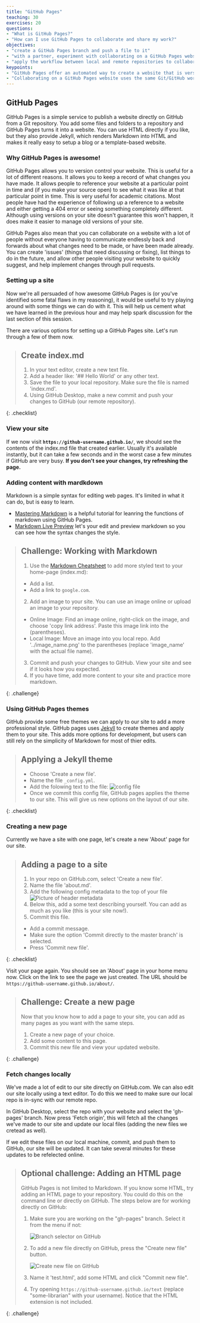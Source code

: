 ```yaml
---
title: "GitHub Pages"
teaching: 30
exercises: 20
questions:
- "What is GitHub Pages?"
- "How can I use GitHub Pages to collaborate and share my work?"
objectives:
- "create a GitHub Pages branch and push a file to it"
- "with a partner, experiment with collaborating on a GitHub Pages website"
- "apply the workflow between local and remote repositories to collaborate on a website"
keypoints:
- "GitHub Pages offer an automated way to create a website that is version controlled and accessible for collaboration"
- "Collaborating on a GitHub Pages website uses the same Git/GitHub workflow you learned for collaborating via a GitHub repository"
---
```


## GitHub Pages

GitHub Pages is a simple service to publish a website directly on GitHub from a Git repository.
You add some files and folders to a repository and GitHub Pages turns it into a website.
You can use HTML directly if you like, but they also provide Jekyll,
which renders Markdown into HTML and makes it really easy to setup a blog or a template-based website.

### Why GitHub Pages is awesome!

GitHub Pages allows you to version control your website. This is useful for a lot of different reasons. It allows you to 
keep a record of what changes you have made. It allows people to reference your website at a particular point in time 
and (if you make your source open) to see what it was like at that particular point in time. This is very useful for 
academic citations. Most people have had the experience of following up a reference to a website and either getting a 
404 error or seeing something completely different. Although using versions on your site doesn't guarantee this won't 
happen, it does make it easier to manage old versions of your site.

GitHub Pages also mean that you can collaborate on a website with a lot of people without everyone having to 
communicate endlessly back and forwards about what changes need to be made, or have been made already. You can create 
'issues' (things that need discussing or fixing), list things to do in the future, and allow other people visiting your 
website to quickly suggest, and help implement changes through pull requests.

### Setting up a site

Now we're all persuaded of how awesome GitHub Pages is (or you've identified some fatal flaws in my reasoning), it 
would be useful to try playing around with some things we can do with it. This will help us cement what we 
have learned in the previous hour and may help spark discussion for the last section of this session.

There are various options for setting up a GitHub Pages site. Let's run through a few of them now.

> ## Create index.md
>
> 1. In your text editor, create a new text file.
> 2. Add a header like: '## Hello World' or any other text. 
> 3. Save the file to your local repository. Make sure the file is named 'index.md'.
> 4. Using GitHub Desktop, make a new commit and push your changes to GitHub (our remote repository). 
>
{: .checklist}

### View your site

If we now visit **`https://github-username.github.io/`**,
we should see the contents of the index.md file that created earlier.
Usually it's available instantly, but it can take a few seconds and in the worst case a few minutes if GitHub are very busy. **If you don't see your changes, try refreshing the page.**

### Adding content with mardkdown

Markdown is a simple syntax for editing web pages. It's limited in what it can do, but is easy to learn. 
- [Mastering Markdown](https://guides.github.com/features/mastering-markdown/) is a helpful tutorial for leanring the functions of markdown using GitHub Pages.
- [Markdown Live Preview](https://markdownlivepreview.com/) let's your edit and preview markdown so you can see how the syntax changes the style.

> ## Challenge: Working with Markdown
> 1. Use the [Markdown Cheatsheet](https://github.com/adam-p/markdown-here/wiki/Markdown-Cheatsheet) to add more styled text to your home-page (index.md):
> - Add a list.
> - Add a link to `google.com`.
> 2. Add an image to your site. You can use an image online or upload an image to your repository.
> - Online Image: Find an image online, right-click on the image, and choose 'copy link address'. Paste this image link into the (parentheses).
> - Local Image: Move an image into you local repo. Add '../image_name.png' to the parentheses (replace 'image_name' with the actual file name).
> 3. Commit and push your changes to GitHub. View your site and see if it looks how you expected.
> 4. If you have time, add more content to your site and practice more markdown.
>
{: .challenge}

### Using GitHub Pages themes

GitHub provide some free themes we can apply to our site to add a more professional style. GitHub pages uses [Jekyll](https://jekyllrb.com/) to create themes and apply them to your site. This adds more options for development, but users can still rely on the simplicity of Markdown for most of thier edits.

> ## Applying a Jekyll theme
> * Choose 'Create a new file'.
> * Name the file `_config.yml`. 
> * Add the folowing text to the file:
> ![config file](../fig/yml.png)
> * Once we commit this config file, GitHub pages applies the theme to our site. This will give us new options on the layout of our site.
> 
{: .checklist}

### Creating a new page

Currently we have a site with one page, let's create a new 'About' page for our site.

> ## Adding a page to a site
> 1. In your repo on GitHub.com, select 'Create a new file'.
> 2. Name the file 'about.md'.
> 3. Add the following config metadata to the top of your file
> ![Picture of header metadata](../fig/aboutPage.png)
> 4. Below this, add a some text describing yourself. You can add as much as you like (this is your site now!).
> 5. Commit this file.
> - Add a commit message.
> - Make sure the option 'Commit directly to the master branch' is selected.
> - Press 'Commit new file'.
> 
{: .checklist}

Visit your page again. You should see an 'About' page in your home menu now. Click on the link to see the page we just created. The URL should be `https://github-username.github.io/about/`. 

> ## Challenge: Create a new page
> Now that you know how to add a page to your site, you can add as many pages as you want with the same steps. 
>
> 1. Create a new page of your choice.
> 2. Add some content to this page.
> 3. Commit this new file and view your updated website.
>
{: .challenge}

### Fetch changes locally

We've made a lot of edit to our site directly on GitHub.com. We can also edit our site locally using a text editor. To do this we need to make sure our local repo is in-sync with our remote repo.

In GitHub Desktop, select the repo with your website and select the 'gh-pages' branch. Now press 'Fetch origin', this will fetch all the changes we've made to our site and update our local files (adding the new files we cretead as well). 

If we edit these files on our local machine, commit, and push them to GitHub, our site will be updated. It can take several minutes for these updates to be refelected online. 

> ## Optional challenge: Adding an HTML page
>
> GitHub Pages is not limited to Markdown. If you know some HTML, try adding an HTML page
> to your repository. You could do this on the command line or directly on GitHub. The
> steps below are for working directly on GitHub:
>
> 1. Make sure you are working on the "gh-pages" branch. Select it from the menu if not:
>
>    ![Branch selector on GitHub](../fig/github-gh-pages.png)
>
> 2. To add a new file directly on GitHub, press the "Create new file" button. 
>
>    ![Create new file on GitHub](../fig/github-create-new-file.png)
>
> 3. Name it 'test.html', add some HTML and click "Commit new file".
> 4. Try opening `https://github-username.github.io/text`
>    (replace "some-librarian" with your username).
>    Notice that the HTML extension is not included.
>
{: .challenge}
